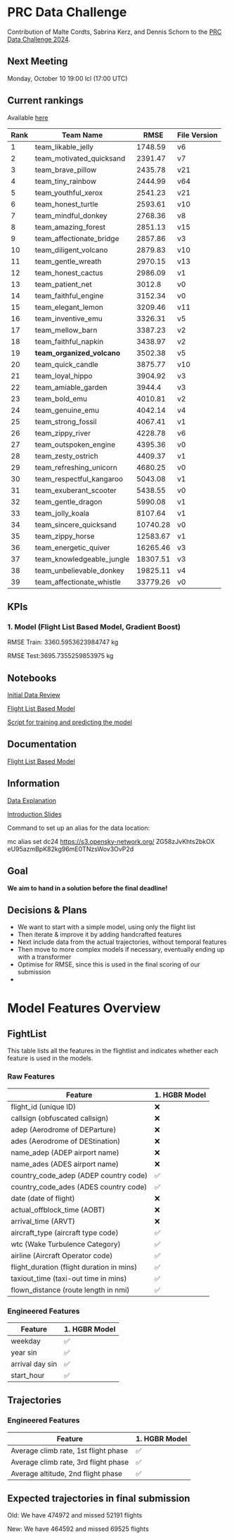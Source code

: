 # PRC Data Challenge

Contribution of Malte Cordts, Sabrina Kerz, and Dennis Schorn to the [PRC Data Challenge 2024](https://ansperformance.eu/study/data-challenge/).

## Next Meeting
Monday, October 10 19:00 lcl (17:00 UTC)

## Current rankings

Available [here](https://datacomp.opensky-network.org/api/rankings)

<!--result-start-->
| Rank | Team Name | RMSE | File Version |
| ---- | --------- | ---- | ------------ |
| 1 | team_likable_jelly | 1748.59 | v6 |
| 2 | team_motivated_quicksand | 2391.47 | v7 |
| 3 | team_brave_pillow | 2435.78 | v21 |
| 4 | team_tiny_rainbow | 2444.99 | v64 |
| 5 | team_youthful_xerox | 2541.23 | v21 |
| 6 | team_honest_turtle | 2593.61 | v10 |
| 7 | team_mindful_donkey | 2768.36 | v8 |
| 8 | team_amazing_forest | 2851.13 | v15 |
| 9 | team_affectionate_bridge | 2857.86 | v3 |
| 10 | team_diligent_volcano | 2879.83 | v10 |
| 11 | team_gentle_wreath | 2970.15 | v13 |
| 12 | team_honest_cactus | 2986.09 | v1 |
| 13 | team_patient_net | 3012.8 | v0 |
| 14 | team_faithful_engine | 3152.34 | v0 |
| 15 | team_elegant_lemon | 3209.46 | v11 |
| 16 | team_inventive_emu | 3326.31 | v5 |
| 17 | team_mellow_barn | 3387.23 | v2 |
| 18 | team_faithful_napkin | 3438.97 | v2 |
| 19 | **team_organized_volcano** | 3502.38 | v5 |
| 20 | team_quick_candle | 3875.77 | v10 |
| 21 | team_loyal_hippo | 3904.92 | v3 |
| 22 | team_amiable_garden | 3944.4 | v3 |
| 23 | team_bold_emu | 4010.81 | v2 |
| 24 | team_genuine_emu | 4042.14 | v4 |
| 25 | team_strong_fossil | 4067.41 | v1 |
| 26 | team_zippy_river | 4228.78 | v6 |
| 27 | team_outspoken_engine | 4395.36 | v0 |
| 28 | team_zesty_ostrich | 4409.37 | v1 |
| 29 | team_refreshing_unicorn | 4680.25 | v0 |
| 30 | team_respectful_kangaroo | 5043.08 | v1 |
| 31 | team_exuberant_scooter | 5438.55 | v0 |
| 32 | team_gentle_dragon | 5990.08 | v1 |
| 33 | team_jolly_koala | 8107.64 | v1 |
| 34 | team_sincere_quicksand | 10740.28 | v0 |
| 35 | team_zippy_horse | 12583.67 | v1 |
| 36 | team_energetic_quiver | 16265.46 | v3 |
| 37 | team_knowledgeable_jungle | 18307.51 | v3 |
| 38 | team_unbelievable_donkey | 19825.11 | v4 |
| 39 | team_affectionate_whistle | 33779.26 | v0 |
<!--result-end-->

## KPIs 
### 1. Model (Flight List Based Model, Gradient Boost)
RMSE Train: 3360.5953623984747 kg 

RMSE Test:3695.7355259853975 kg 

## Notebooks
[Initial Data Review](https://colab.research.google.com/drive/1WMxJp5L7vl9GBKhZzXFJeXjvI1MgSNON#scrollTo=p6q00gZ2aoNO) 

[Flight List Based Model](https://colab.research.google.com/drive/1h_4Kw_Kx4-c8agqgn95yTxK5HRhB2JIF)

[Script for training and predicting the model](https://colab.research.google.com/drive/1mKO-b7YfdCXVuNLkEvr6OccVzr4FLsp0?usp=sharing)

## Documentation

[Flight List Based Model](https://docs.google.com/document/d/1--aCGaPIoykFuH6jPuZkSNKuL8PHXe96vltabt59e6Y/edit)

## Information
[Data Explanation](https://drive.google.com/file/d/1qJPLEoQPBFM8mL6tLpiV-vdHZd88V_wM/view?usp=drive_link) 

[Introduction Slides](https://drive.google.com/file/d/1aDVe83t2N_of7b_DXSE8yEuQ1MaV0RpH/view?usp=drive_link) 

Command to set up an alias for the data location:

mc alias set dc24 https://s3.opensky-network.org/ ZG58zJvKhts2bkOX eU95azmBpK82kg96mE0TNzsWov3OvP2d

## Goal
**We aim to hand in a solution before the final deadline!**

## Decisions & Plans
- We want to start with a simple model, using only the flight list
- Then iterate & improve it by adding handcrafted features
- Next include data from the actual trajectories, without temporal features
- Then move to more complex models if necessary, eventually ending up with a transformer
- Optimise for RMSE, since this is used in the final scoring of our submission
- 

# Model Features Overview
## FightList
This table lists all the features in the flightlist and indicates whether each feature is used in the models.

### Raw Features
| Feature          | 1. HGBR Model |
| ---------------------------------------- | ------- |
| flight_id (unique ID)                    | ❌      |
| callsign (obfuscated callsign)           | ❌      |
| adep (Aerodrome of DEParture)            | ❌      |
| ades (Aerodrome of DEStination)          | ❌      |
| name_adep (ADEP airport name)            | ❌      |
| name_ades (ADES airport name)            | ❌      |
| country_code_adep (ADEP country code)    | ✅      |
| country_code_ades (ADES country code)    | ✅      |
| date (date of flight)                    | ❌      |
| actual_offblock_time (AOBT)              | ❌      |
| arrival_time (ARVT)                      | ❌      |
| aircraft_type (aircraft type code)       | ✅      |
| wtc (Wake Turbulence Category)           | ✅      |
| airline (Aircraft Operator code)         | ✅      |
| flight_duration (flight duration in mins)| ✅      |
| taxiout_time (taxi-out time in mins)     | ✅      |
| flown_distance (route length in nmi)     | ✅      |

### Engineered Features
| Feature                                  | 1. HGBR Model |
| ---------------------------------------- | ------- |
|weekday                                 | ✅      |
| year sin                                | ✅      |
| arrival day sin                         | ✅      |
| start_hour                              | ✅      |

## Trajectories

### Engineered Features
| Feature                                  | 1. HGBR Model |
| ---------------------------------------- | ------- |
|Average climb rate, 1st flight phase   | ✅      |
|Average climb rate, 3rd flight phase    | ✅     |
|Average altitude, 2nd flight phase    | ✅     |


## Expected trajectories in final submission

Old: We have 474972 and missed 52191 flights

New: We have 464592 and missed 69525 flights
